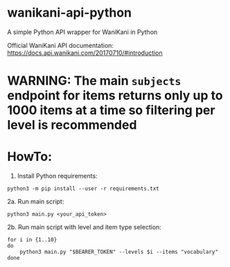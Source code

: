 # wanikani-api-python
A simple Python API wrapper for WaniKani in Python

Official WaniKani API documentation: https://docs.api.wanikani.com/20170710/#introduction

# **WARNING:** The main `subjects` endpoint for items returns only up to 1000 items at a time so filtering per level is recommended

# HowTo:
1. Install Python requirements:
```shell
python3 -m pip install --user -r requirements.txt
```
2a. Run main script:
```shell
python3 main.py <your_api_token>
```
2b. Run main script with level and item type selection:
```shell
for i in {1..10}
do
    python3 main.py "$BEARER_TOKEN" --levels $i --items "vocabulary"
done
```
